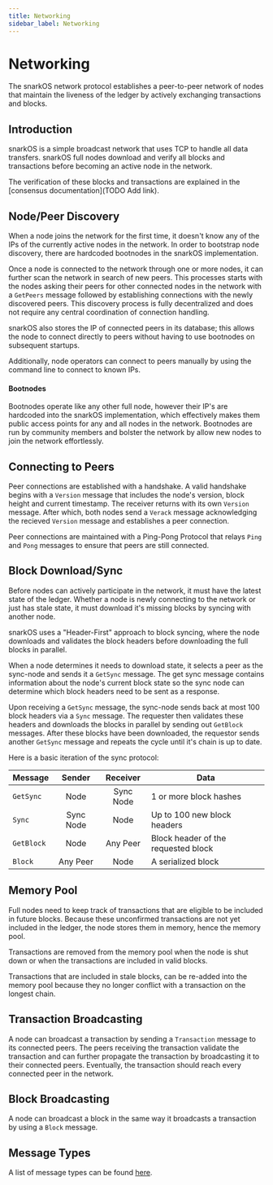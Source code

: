 ```yaml
---
title: Networking
sidebar_label: Networking
---
```


# Networking

The snarkOS network protocol establishes a peer-to-peer network of nodes that maintain the liveness of the ledger by actively exchanging transactions and blocks.

## Introduction

snarkOS is a simple broadcast network that uses TCP to handle all data transfers. snarkOS full nodes download and verify all blocks and transactions before becoming an active node in the network. 

The verification of these blocks and transactions are explained in the [consensus documentation](TODO Add link).

## Node/Peer Discovery

When a node joins the network for the first time, it doesn't know any of the IPs of the currently active nodes in the network. 
In order to bootstrap node discovery, there are hardcoded bootnodes in the snarkOS implementation. 

Once a node is connected to the network through one or more nodes, it can further scan the network in search of new peers. 
This processes starts with the nodes asking their peers for other connected nodes in the network with a `GetPeers` message followed by establishing connections with the newly discovered peers.
This discovery process is fully decentralized and does not require any central coordination of connection handling.

snarkOS also stores the IP of connected peers in its database; this allows the node to connect directly to peers without having to use bootnodes on subsequent startups.

Additionally, node operators can connect to peers manually by using the command line to connect to known IPs.

#### Bootnodes

Bootnodes operate like any other full node, however their IP's are hardcoded into the snarkOS implementation, which effectively makes them public access points for any and all nodes in the network.
Bootnodes are run by community members and bolster the network by allow new nodes to join the network effortlessly.

## Connecting to Peers

Peer connections are established with a handshake. A valid handshake begins with a `Version` message that includes the node's version, block height and current timestamp. The receiver returns with its own `Version` message. After which, both nodes send a `Verack` message acknowledging the recieved `Version` message and establishes a peer connection.

Peer connections are maintained with a Ping-Pong Protocol that relays `Ping` and `Pong` messages to ensure that peers are still connected.

## Block Download/Sync

Before nodes can actively participate in the network, it must have the latest state of the ledger. Whether a node is newly connecting to the network or just has stale state, it must download it's missing blocks by syncing with another node. 

snarkOS uses a "Header-First" approach to block syncing, where the node downloads and validates the block headers before downloading the full blocks in parallel. 
 
When a node determines it needs to download state, it selects a peer as the sync-node and sends it a `GetSync` message. The get sync message contains information about the node's current block state so the sync node can determine which block headers need to be sent as a response.  

Upon receiving a `GetSync` message, the sync-node sends back at most 100 block headers via a `Sync` message. The requester then validates these headers and downloads the blocks in parallel by sending out `GetBlock` messages. After these blocks have been downloaded, the requestor sends another `GetSync` message and repeats the cycle until it's chain is up to date.

Here is a basic iteration of the sync protocol:

|   Message  |   Sender  |  Receiver | Data                                |
|:---------- |:---------:|:---------:|-------------------------------------|
| `GetSync`  | Node      | Sync Node | 1 or more block hashes              |
| `Sync`     | Sync Node | Node      | Up to 100 new block headers         |
| `GetBlock` | Node      | Any Peer  | Block header of the requested block |
| `Block`    | Any Peer  | Node      | A serialized block                  |

## Memory Pool

Full nodes need to keep track of transactions that are eligible to be included in future blocks. Because these unconfirmed transactions are not yet included in the ledger, the node stores them in memory, hence the memory pool.

Transactions are removed from the memory pool when the node is shut down or when the transactions are included in valid blocks. 

Transactions that are included in stale blocks, can be re-added into the memory pool because they no longer conflict with a transaction on the longest chain. 

## Transaction Broadcasting

A node can broadcast a transaction by sending a `Transaction` message to its connected peers. The peers receiving the transaction validate the transaction and can further propagate the transaction by broadcasting it to their connected peers. Eventually, the transaction should reach every connected peer in the network.

## Block Broadcasting

A node can broadcast a block in the same way it broadcasts a transaction by using a `Block` message.

## Message Types

A list of message types can be found [here](message_types.md).
